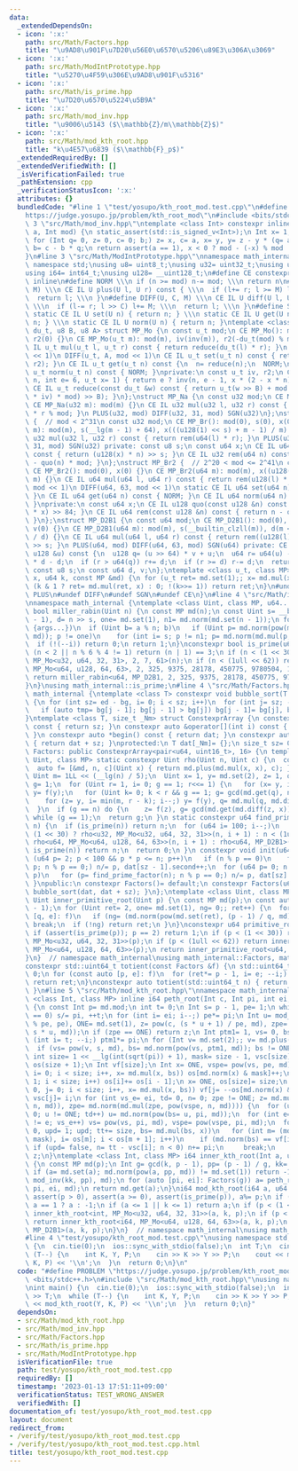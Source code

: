 ```yaml
---
data:
  _extendedDependsOn:
  - icon: ':x:'
    path: src/Math/Factors.hpp
    title: "\u9AD8\u901F\u7D20\u56E0\u6570\u5206\u89E3\u306A\u3069"
  - icon: ':x:'
    path: src/Math/ModIntPrototype.hpp
    title: "\u5270\u4F59\u306E\u9AD8\u901F\u5316"
  - icon: ':x:'
    path: src/Math/is_prime.hpp
    title: "\u7D20\u6570\u5224\u5B9A"
  - icon: ':x:'
    path: src/Math/mod_inv.hpp
    title: "\u9006\u5143 ($\\mathbb{Z}/m\\mathbb{Z}$)"
  - icon: ':x:'
    path: src/Math/mod_kth_root.hpp
    title: "k\u4E57\u6839 ($\\mathbb{F}_p$)"
  _extendedRequiredBy: []
  _extendedVerifiedWith: []
  _isVerificationFailed: true
  _pathExtension: cpp
  _verificationStatusIcon: ':x:'
  attributes: {}
  bundledCode: "#line 1 \"test/yosupo/kth_root_mod.test.cpp\"\n#define PROBLEM \"\
    https://judge.yosupo.jp/problem/kth_root_mod\"\n#include <bits/stdc++.h>\n#line\
    \ 3 \"src/Math/mod_inv.hpp\"\ntemplate <class Int> constexpr inline Int mod_inv(Int\
    \ a, Int mod) {\n static_assert(std::is_signed_v<Int>);\n Int x= 1, y= 0, b= mod;\n\
    \ for (Int q= 0, z= 0, c= 0; b;) z= x, c= a, x= y, y= z - y * (q= a / b), a= b,\
    \ b= c - b * q;\n return assert(a == 1), x < 0 ? mod - (-x) % mod : x % mod;\n\
    }\n#line 3 \"src/Math/ModIntPrototype.hpp\"\nnamespace math_internal {\nusing\
    \ namespace std;\nusing u8= uint8_t;\nusing u32= uint32_t;\nusing u64= uint64_t;\n\
    using i64= int64_t;\nusing u128= __uint128_t;\n#define CE constexpr\n#define IL\
    \ inline\n#define NORM \\\n if (n >= mod) n-= mod; \\\n return n\n#define PLUS(U,\
    \ M) \\\n CE IL U plus(U l, U r) const { \\\n  if (l+= r; l >= M) l-= M; \\\n\
    \  return l; \\\n }\n#define DIFF(U, C, M) \\\n CE IL U diff(U l, U r) const {\
    \ \\\n  if (l-= r; l >> C) l+= M; \\\n  return l; \\\n }\n#define SGN(U) \\\n\
    \ static CE IL U set(U n) { return n; } \\\n static CE IL U get(U n) { return\
    \ n; } \\\n static CE IL U norm(U n) { return n; }\ntemplate <class u_t, class\
    \ du_t, u8 B, u8 A> struct MP_Mo {\n const u_t mod;\n CE MP_Mo(): mod(0), iv(0),\
    \ r2(0) {}\n CE MP_Mo(u_t m): mod(m), iv(inv(m)), r2(-du_t(mod) % mod) {}\n CE\
    \ IL u_t mul(u_t l, u_t r) const { return reduce(du_t(l) * r); }\n PLUS(u_t, mod\
    \ << 1)\n DIFF(u_t, A, mod << 1)\n CE IL u_t set(u_t n) const { return mul(n,\
    \ r2); }\n CE IL u_t get(u_t n) const {\n  n= reduce(n);\n  NORM;\n }\n CE IL\
    \ u_t norm(u_t n) const { NORM; }\nprivate:\n const u_t iv, r2;\n CE u_t inv(u_t\
    \ n, int e= 6, u_t x= 1) { return e ? inv(n, e - 1, x * (2 - x * n)) : x; }\n\
    \ CE IL u_t reduce(const du_t &w) const { return u_t(w >> B) + mod - ((du_t(u_t(w)\
    \ * iv) * mod) >> B); }\n};\nstruct MP_Na {\n const u32 mod;\n CE MP_Na(): mod(0){};\n\
    \ CE MP_Na(u32 m): mod(m) {}\n CE IL u32 mul(u32 l, u32 r) const { return u64(l)\
    \ * r % mod; }\n PLUS(u32, mod) DIFF(u32, 31, mod) SGN(u32)\n};\nstruct MP_Br\
    \ {  // mod < 2^31\n const u32 mod;\n CE MP_Br(): mod(0), s(0), x(0) {}\n CE MP_Br(u32\
    \ m): mod(m), s(__lg(m - 1) + 64), x(((u128(1) << s) + m - 1) / m) {}\n CE IL\
    \ u32 mul(u32 l, u32 r) const { return rem(u64(l) * r); }\n PLUS(u32, mod) DIFF(u32,\
    \ 31, mod) SGN(u32) private: const u8 s;\n const u64 x;\n CE IL u64 quo(u64 n)\
    \ const { return (u128(x) * n) >> s; }\n CE IL u32 rem(u64 n) const { return n\
    \ - quo(n) * mod; }\n};\nstruct MP_Br2 {  // 2^20 < mod <= 2^41\n const u64 mod;\n\
    \ CE MP_Br2(): mod(0), x(0) {}\n CE MP_Br2(u64 m): mod(m), x((u128(1) << 84) /\
    \ m) {}\n CE IL u64 mul(u64 l, u64 r) const { return rem(u128(l) * r); }\n PLUS(u64,\
    \ mod << 1)\n DIFF(u64, 63, mod << 1)\n static CE IL u64 set(u64 n) { return n;\
    \ }\n CE IL u64 get(u64 n) const { NORM; }\n CE IL u64 norm(u64 n) const { NORM;\
    \ }\nprivate:\n const u64 x;\n CE IL u128 quo(const u128 &n) const { return (n\
    \ * x) >> 84; }\n CE IL u64 rem(const u128 &n) const { return n - quo(n) * mod;\
    \ }\n};\nstruct MP_D2B1 {\n const u64 mod;\n CE MP_D2B1(): mod(0), s(0), d(0),\
    \ v(0) {}\n CE MP_D2B1(u64 m): mod(m), s(__builtin_clzll(m)), d(m << s), v(u128(-1)\
    \ / d) {}\n CE IL u64 mul(u64 l, u64 r) const { return rem((u128(l) * r) << s)\
    \ >> s; }\n PLUS(u64, mod) DIFF(u64, 63, mod) SGN(u64) private: CE IL u64 rem(const\
    \ u128 &u) const {\n  u128 q= (u >> 64) * v + u;\n  u64 r= u64(u) - (q >> 64)\
    \ * d - d;\n  if (r > u64(q)) r+= d;\n  if (r >= d) r-= d;\n  return r;\n }\n\
    \ const u8 s;\n const u64 d, v;\n};\ntemplate <class u_t, class MP> CE u_t pow(u_t\
    \ x, u64 k, const MP &md) {\n for (u_t ret= md.set(1);; x= md.mul(x, x))\n  if\
    \ (k & 1 ? ret= md.mul(ret, x) : 0; !(k>>= 1)) return ret;\n}\n#undef NORM\n#undef\
    \ PLUS\n#undef DIFF\n#undef SGN\n#undef CE\n}\n#line 4 \"src/Math/is_prime.hpp\"\
    \nnamespace math_internal {\ntemplate <class Uint, class MP, u64... args> constexpr\
    \ bool miller_rabin(Uint n) {\n const MP md(n);\n const Uint s= __builtin_ctzll(n\
    \ - 1), d= n >> s, one= md.set(1), n1= md.norm(md.set(n - 1));\n for (auto a:\
    \ {args...})\n  if (Uint b= a % n; b)\n   if (Uint p= md.norm(pow(md.set(b), d,\
    \ md)); p != one)\n    for (int i= s; p != n1; p= md.norm(md.mul(p, p)))\n   \
    \  if (!(--i)) return 0;\n return 1;\n}\nconstexpr bool is_prime(u64 n) {\n if\
    \ (n < 2 || n % 6 % 4 != 1) return (n | 1) == 3;\n if (n < (1 << 30)) return miller_rabin<u32,\
    \ MP_Mo<u32, u64, 32, 31>, 2, 7, 61>(n);\n if (n < (1ull << 62)) return miller_rabin<u64,\
    \ MP_Mo<u64, u128, 64, 63>, 2, 325, 9375, 28178, 450775, 9780504, 1795265022>(n);\n\
    \ return miller_rabin<u64, MP_D2B1, 2, 325, 9375, 28178, 450775, 9780504, 1795265022>(n);\n\
    }\n}\nusing math_internal::is_prime;\n#line 4 \"src/Math/Factors.hpp\"\nnamespace\
    \ math_internal {\ntemplate <class T> constexpr void bubble_sort(T *bg, T *ed)\
    \ {\n for (int sz= ed - bg, i= 0; i < sz; i++)\n  for (int j= sz; --j > i;)\n\
    \   if (auto tmp= bg[j - 1]; bg[j - 1] > bg[j]) bg[j - 1]= bg[j], bg[j]= tmp;\n\
    }\ntemplate <class T, size_t _Nm> struct ConstexprArray {\n constexpr size_t size()\
    \ const { return sz; }\n constexpr auto &operator[](int i) const { return dat[i];\
    \ }\n constexpr auto *begin() const { return dat; }\n constexpr auto *end() const\
    \ { return dat + sz; }\nprotected:\n T dat[_Nm]= {};\n size_t sz= 0;\n};\nclass\
    \ Factors: public ConstexprArray<pair<u64, uint16_t>, 16> {\n template <class\
    \ Uint, class MP> static constexpr Uint rho(Uint n, Uint c) {\n  const MP md(n);\n\
    \  auto f= [&md, n, c](Uint x) { return md.plus(md.mul(x, x), c); };\n  const\
    \ Uint m= 1LL << (__lg(n) / 5);\n  Uint x= 1, y= md.set(2), z= 1, q= md.set(1),\
    \ g= 1;\n  for (Uint r= 1, i= 0; g == 1; r<<= 1) {\n   for (x= y, i= r; i--;)\
    \ y= f(y);\n   for (Uint k= 0; k < r && g == 1; g= gcd(md.get(q), n), k+= m)\n\
    \    for (z= y, i= min(m, r - k); i--;) y= f(y), q= md.mul(q, md.diff(y, x));\n\
    \  }\n  if (g == n) do {\n    z= f(z), g= gcd(md.get(md.diff(z, x)), n);\n   }\
    \ while (g == 1);\n  return g;\n }\n static constexpr u64 find_prime_factor(u64\
    \ n) {\n  if (is_prime(n)) return n;\n  for (u64 i= 100; i--;)\n   if (n= n <\
    \ (1 << 30) ? rho<u32, MP_Mo<u32, u64, 32, 31>>(n, i + 1) : n < (1ull << 62) ?\
    \ rho<u64, MP_Mo<u64, u128, 64, 63>>(n, i + 1) : rho<u64, MP_D2B1>(n, i + 1);\
    \ is_prime(n)) return n;\n  return 0;\n }\n constexpr void init(u64 n) {\n  for\
    \ (u64 p= 2; p < 100 && p * p <= n; p++)\n   if (n % p == 0)\n    for (dat[sz++].first=\
    \ p; n % p == 0;) n/= p, dat[sz - 1].second++;\n  for (u64 p= 0; n > 1; dat[sz++].first=\
    \ p)\n   for (p= find_prime_factor(n); n % p == 0;) n/= p, dat[sz].second++;\n\
    \ }\npublic:\n constexpr Factors()= default;\n constexpr Factors(u64 n) { init(n),\
    \ bubble_sort(dat, dat + sz); }\n};\ntemplate <class Uint, class MP> constexpr\
    \ Uint inner_primitive_root(Uint p) {\n const MP md(p);\n const auto f= Factors(p\
    \ - 1);\n for (Uint ret= 2, one= md.set(1), ng= 0;; ret++) {\n  for (const auto\
    \ [q, e]: f)\n   if (ng= (md.norm(pow(md.set(ret), (p - 1) / q, md)) == one))\
    \ break;\n  if (!ng) return ret;\n }\n}\nconstexpr u64 primitive_root(u64 p) {\n\
    \ if (assert(is_prime(p)); p == 2) return 1;\n if (p < (1 << 30)) return inner_primitive_root<u32,\
    \ MP_Mo<u32, u64, 32, 31>>(p);\n if (p < (1ull << 62)) return inner_primitive_root<u64,\
    \ MP_Mo<u64, u128, 64, 63>>(p);\n return inner_primitive_root<u64, MP_D2B1>(p);\n\
    }\n}  // namespace math_internal\nusing math_internal::Factors, math_internal::primitive_root;\n\
    constexpr std::uint64_t totient(const Factors &f) {\n std::uint64_t ret= 1, i=\
    \ 0;\n for (const auto [p, e]: f)\n  for (ret*= p - 1, i= e; --i;) ret*= p;\n\
    \ return ret;\n}\nconstexpr auto totient(std::uint64_t n) { return totient(Factors(n));\
    \ }\n#line 5 \"src/Math/mod_kth_root.hpp\"\nnamespace math_internal {\ntemplate\
    \ <class Int, class MP> inline i64 peth_root(Int c, Int pi, int ei, const MP &md)\
    \ {\n const Int p= md.mod;\n int t= 0;\n Int s= p - 1, pe= 1;\n while (s % pi\
    \ == 0) s/= pi, ++t;\n for (int i= ei; i--;) pe*= pi;\n Int u= mod_inv(pe - s\
    \ % pe, pe), ONE= md.set(1), z= pow(c, (s * u + 1) / pe, md), zpe= md.norm(pow(c,\
    \ s * u, md));\n if (zpe == ONE) return z;\n Int ptm1= 1, vs= 0, bs= 0;\n for\
    \ (int i= t; --i;) ptm1*= pi;\n for (Int v= md.set(2);; v= md.plus(v, ONE))\n\
    \  if (vs= pow(v, s, md), bs= md.norm(pow(vs, ptm1, md)); bs != ONE) break;\n\
    \ int size= 1 << __lg(int(sqrt(pi)) + 1), mask= size - 1, vsc[size];\n std::vector<int>\
    \ os(size + 1);\n Int vf[size];\n Int x= ONE, vspe= pow(vs, pe, md);\n for (int\
    \ i= 0; i < size; i++, x= md.mul(x, bs)) os[md.norm(x) & mask]++;\n for (int i=\
    \ 1; i < size; i++) os[i]+= os[i - 1];\n x= ONE, os[size]= size;\n for (int i=\
    \ 0, j= 0; i < size; i++, x= md.mul(x, bs)) vf[j= --os[md.norm(x) & mask]]= md.norm(x),\
    \ vsc[j]= i;\n for (int vs_e= ei, td= 0, n= 0; zpe != ONE; z= md.mul(z, pow(vs,\
    \ n, md)), zpe= md.norm(md.mul(zpe, pow(vspe, n, md)))) {\n  for (u= zpe, td=\
    \ 0; u != ONE; td++) u= md.norm(pow(bs= u, pi, md));\n  for (int e= t - td; vs_e\
    \ != e; vs_e++) vs= pow(vs, pi, md), vspe= pow(vspe, pi, md);\n  for (int tt=\
    \ 0, upd= 1; upd; tt+= size, bs= md.mul(bs, x))\n   for (int m= (md.norm(bs) &\
    \ mask), i= os[m]; i < os[m + 1]; i++)\n    if (md.norm(bs) == vf[i]) {\n    \
    \ if (upd= false, n= tt - vsc[i]; n < 0) n+= pi;\n     break;\n    }\n }\n return\
    \ z;\n}\ntemplate <class Int, class MP> i64 inner_kth_root(Int a, u64 k, Int p)\
    \ {\n const MP md(p);\n Int g= gcd(k, p - 1), pp= (p - 1) / g, kk= (k / g) % pp;\n\
    \ if (a= md.set(a); md.norm(pow(a, pp, md)) != md.set(1)) return -1;\n a= pow(a,\
    \ mod_inv(kk, pp), md);\n for (auto [pi, ei]: Factors(g)) a= peth_root<Int>(a,\
    \ pi, ei, md);\n return md.get(a);\n}\ni64 mod_kth_root(i64 a, u64 k, i64 p) {\n\
    \ assert(p > 0), assert(a >= 0), assert(is_prime(p)), a%= p;\n if (k == 0) return\
    \ a == 1 ? a : -1;\n if (a <= 1 || k <= 1) return a;\n if (p < (1 << 30)) return\
    \ inner_kth_root<int, MP_Mo<u32, u64, 32, 31>>(a, k, p);\n if (p < (1ll << 62))\
    \ return inner_kth_root<i64, MP_Mo<u64, u128, 64, 63>>(a, k, p);\n return inner_kth_root<i64,\
    \ MP_D2B1>(a, k, p);\n}\n}  // namespace math_internal\nusing math_internal::mod_kth_root;\n\
    #line 4 \"test/yosupo/kth_root_mod.test.cpp\"\nusing namespace std;\n\nint main()\
    \ {\n  cin.tie(0);\n  ios::sync_with_stdio(false);\n  int T;\n  cin >> T;\n  while\
    \ (T--) {\n    int K, Y, P;\n    cin >> K >> Y >> P;\n    cout << mod_kth_root(Y,\
    \ K, P) << '\\n';\n  }\n  return 0;\n}\n"
  code: "#define PROBLEM \"https://judge.yosupo.jp/problem/kth_root_mod\"\n#include\
    \ <bits/stdc++.h>\n#include \"src/Math/mod_kth_root.hpp\"\nusing namespace std;\n\
    \nint main() {\n  cin.tie(0);\n  ios::sync_with_stdio(false);\n  int T;\n  cin\
    \ >> T;\n  while (T--) {\n    int K, Y, P;\n    cin >> K >> Y >> P;\n    cout\
    \ << mod_kth_root(Y, K, P) << '\\n';\n  }\n  return 0;\n}"
  dependsOn:
  - src/Math/mod_kth_root.hpp
  - src/Math/mod_inv.hpp
  - src/Math/Factors.hpp
  - src/Math/is_prime.hpp
  - src/Math/ModIntPrototype.hpp
  isVerificationFile: true
  path: test/yosupo/kth_root_mod.test.cpp
  requiredBy: []
  timestamp: '2023-01-13 17:51:11+09:00'
  verificationStatus: TEST_WRONG_ANSWER
  verifiedWith: []
documentation_of: test/yosupo/kth_root_mod.test.cpp
layout: document
redirect_from:
- /verify/test/yosupo/kth_root_mod.test.cpp
- /verify/test/yosupo/kth_root_mod.test.cpp.html
title: test/yosupo/kth_root_mod.test.cpp
---
```

